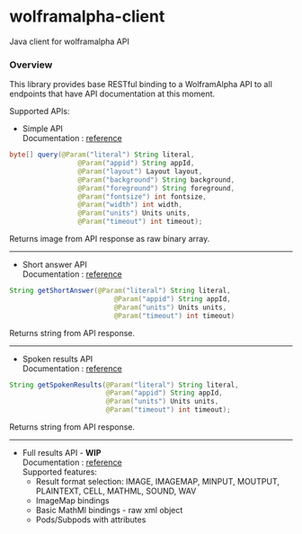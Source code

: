 # wolframalpha-client
Java client for wolframalpha API

### Overview
This library provides base RESTful binding to a WolframAlpha API 
to all endpoints that have API documentation at this moment.

Supported APIs:

* Simple API<br/>
Documentation : [reference](http://products.wolframalpha.com/simple-api/documentation/)<br/>
```java
byte[] query(@Param("literal") String literal,
                 @Param("appid") String appId,
                 @Param("layout") Layout layout,
                 @Param("background") String background,
                 @Param("foreground") String foreground,
                 @Param("fontsize") int fontsize,
                 @Param("width") int width,
                 @Param("units") Units units,
                 @Param("timeout") int timeout);
```
Returns image from API response as raw binary array.

<hr/>

* Short answer API<br/>
Documentation : [reference](http://products.wolframalpha.com/short-answers-api/documentation/)<br/>
```java
String getShortAnswer(@Param("literal") String literal,
                          @Param("appid") String appId,
                          @Param("units") Units units,
                          @Param("timeout") int timeout)
```
Returns string from API response.

<hr/>

* Spoken results API<br/>
Documentation : [reference](http://products.wolframalpha.com/spoken-results-api/documentation/)<br/>

```java
String getSpokenResults(@Param("literal") String literal,
                        @Param("appid") String appId,
                        @Param("units") Units units,
                        @Param("timeout") int timeout);
```
Returns string from API response.

<hr/>

* Full results API - __WIP__<br/>
Documentation : [reference](http://products.wolframalpha.com/api/documentation/)<br/>
Supported features:<br/>
    * Result format selection: IMAGE, IMAGEMAP, MINPUT, MOUTPUT, PLAINTEXT, CELL, MATHML, SOUND, WAV
    * ImageMap bindings
    * Basic MathMl bindings - raw xml object
    * Pods/Subpods with attributes
